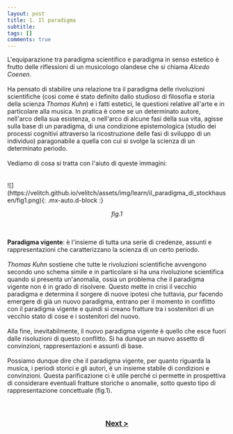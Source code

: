 ```yaml
---
layout: post
title: 1. Il paradigma
subtitle:
tags: []
comments: true
---
```


<div class="tjustify">
L'equiparazione tra paradigma scientifico e paradigma in senso estetico è frutto delle riflessioni di un musicologo olandese che si chiama <i>Alcedo Coenen</i>.
<br>
<br>
Ha pensato di stabilire una relazione tra il paradigma delle rivoluzioni scientifiche (cosi come é stato definito dallo studioso di filosofia e storia della scienza <i>Thomas Kuhn</i>) e i fatti estetici, le questioni relative all'arte e in particolare alla musica. In pratica è come se un determinato autore, nell'arco della sua esistenza, o nell'arco di alcune fasi della sua vita, agisse sulla base di un paradigma, di una condizione epistemologica (studio dei processi cognitivi attraverso la ricostruzione delle fasi di sviluppo di un individuo) paragonabile a quella con cui si svolge la scienza di un determinato periodo.
<br>
<br>
Vediamo di cosa si tratta con l'aiuto di queste immagini:
</div>
<br>
<br>
![](https://velitch.github.io/velitch/assets/img/learn/il_paradigma_di_stockhausen/fig1.png){: .mx-auto.d-block :}
<p style="text-align:center"><i>fig.1</i></p>
<br>
<br>
<div class="tjustify">
<b>Paradigma vigente</b>: è l'insieme di tutta una serie di credenze, assunti e rappresentazioni che caratterizzano la scienza di un certo periodo.
<br>
<br>
<i>Thomas Kuhn</i> sostiene che tutte le rivoluzioni scientifiche avvengono secondo uno schema simile e in particolare si ha una rivoluzione scientifica quando si presenta un'anomalia, ossia un problema che il paradigma vigente non é in grado di risolvere. Questo mette in crisi il vecchio paradigma e determina il sorgere di nuove ipotesi che tuttavia, pur facendo emergere di già un nuovo paradigma, entrano per il momento in conflitto con il paradigma vigente e quindi si creano fratture tra i sostenitori di un vecchio stato di cose e i sostenitori del nuovo.
<br>
<br>
Alla fine, inevitabilmente, il nuovo paradigma vigente è quello che esce fuori dalle risoluzioni di questo conflitto. Si ha dunque un nuovo assetto di convinzioni, rappresentazioni e assunti di base.
<br>
<br>
Possiamo dunque dire che il paradigma vigente, per quanto riguarda la musica, i periodi storici e gli autori, é un insieme stabile di condizioni e convinzioni. Questa parificazione ci è utile perché ci permette in prospettiva di considerare eventuali fratture storiche o anomalie, sotto questo tipo di rappresentazione concettuale (fig.1).
</div>
<br>
<br>
<h3 style="text-align:center">
<a href="https://velitch.github.io/velitch/2021-11-02-02_00_il_concetto_di_pregiudizio/">Next ></a></h3>
